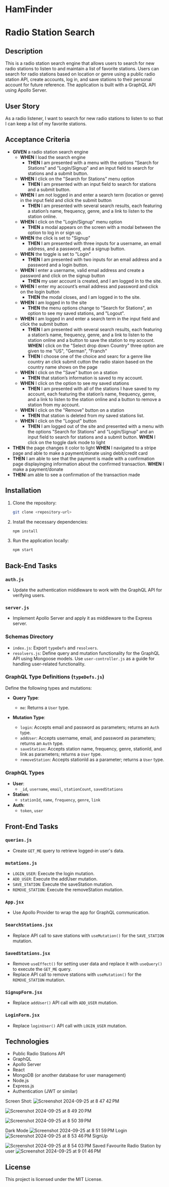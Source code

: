 # HamFinder
# Radio Station Search

## Description

This is a radio station search engine that allows users to search for new radio stations to listen to and maintain a list of favorite stations. Users can search for radio stations based on location or genre using a public radio station API, create accounts, log in, and save stations to their personal account for future reference. The application is built with a GraphQL API using Apollo Server.

## User Story

As a radio listener, I want to search for new radio stations to listen to so that I can keep a list of my favorite stations.

## Acceptance Criteria

- **GIVEN** a radio station search engine
  - **WHEN** I load the search engine
    - **THEN** I am presented with a menu with the options "Search for Stations" and "Login/Signup" and an input field to search for stations and a submit button.
  - **WHEN** I click on the "Search for Stations" menu option
    - **THEN** I am presented with an input field to search for stations and a submit button.
  - **WHEN** I am not logged in and enter a search term (location or genre) in the input field and click the submit button
    - **THEN** I am presented with several search results, each featuring a station’s name, frequency, genre, and a link to listen to the station online.
  - **WHEN** I click on the "Login/Signup" menu option
    - **THEN** a modal appears on the screen with a modal between the option to log in or sign up.
  - **WHEN** the click is set to "Signup"
    - **THEN** I am presented with three inputs for a username, an email address, and a password, and a signup button.
  - **WHEN** the toggle is set to "Login"
    - **THEN** I am presented with two inputs for an email address and a password and a login button.
  - **WHEN** I enter a username, valid email address and create a password and click on the signup button
    - **THEN** my user account is created, and I am logged in to the site.
  - **WHEN** I enter my account’s email address and password and click on the login button
    - **THEN** the modal closes, and I am logged in to the site.
  - **WHEN** I am logged in to the site
    - **THEN** the menu options change to "Search for Stations", an option to see my saved stations, and "Logout".
  - **WHEN** I am logged in and enter a search term in the input field and click the submit button
    - **THEN** I am presented with several search results, each featuring a station’s name, frequency, genre, and a link to listen to the station online and a button to save the station to my account.
    **WHEN**  I click on the "Select drop down Country" three option are given to me "US", "German", "Franch"
    - **THEN** I choose one of the choice and searc for a genre like country an click submit cutton the radio staion based on the country name shows on the page
  - **WHEN** I click on the "Save" button on a station
    - **THEN** that station’s information is saved to my account.
  - **WHEN** I click on the option to see my saved stations
    - **THEN** I am presented with all of the stations I have saved to my account, each featuring the station’s name, frequency, genre, and a link to listen to the station online and a button to remove a station from my account.
  - **WHEN** I click on the "Remove" button on a station
    - **THEN** that station is deleted from my saved stations list.
  - **WHEN** I click on the "Logout" button
    - **THEN** I am logged out of the site and presented with a menu with the options "Search for Stations" and "Login/Signup" and an input field to search for stations and a submit button.
     **WHEN** I click on the toggle dark mode to light  
 - **THEN** the page changes it color to light
  **WHEN** I navigated to a stripe page and able to make a payment/donate using debit/credit card 
 - **THEN** I am able to see that the payment is made with a confirmation page displayinging information about the confirmed transaction.
   **WHEN** I make a payment/donate
 - **THEN**I am able to see a confirmation of the transaction made



## Installation

1. Clone the repository:
    ```bash
    git clone <repository-url>
    ```

2. Install the necessary dependencies:
    ```bash
    npm install
    ```

3. Run the application locally:
    ```bash
    npm start
    ```

## Back-End Tasks

### `auth.js`
- Update the authentication middleware to work with the GraphQL API for verifying users.

### `server.js`
- Implement Apollo Server and apply it as middleware to the Express server.

### Schemas Directory
- `index.js`: Export `typeDefs` and `resolvers`.
- `resolvers.js`: Define query and mutation functionality for the GraphQL API using Mongoose models. Use `user-controller.js` as a guide for handling user-related functionality.

### GraphQL Type Definitions (`typeDefs.js`)
Define the following types and mutations:

- **Query Type**:
  - `me`: Returns a `User` type.

- **Mutation Type**:
  - `login`: Accepts email and password as parameters; returns an `Auth` type.
  - `addUser`: Accepts username, email, and password as parameters; returns an `Auth` type.
  - `saveStation`: Accepts station name, frequency, genre, stationId, and link as parameters; returns a `User` type.
  - `removeStation`: Accepts stationId as a parameter; returns a `User` type.

### GraphQL Types
- **User**:
  - `_id`, `username`, `email`, `stationCount`, `savedStations`
- **Station**:
  - `stationId`, `name`, `frequency`, `genre`, `link`
- **Auth**:
  - `token`, `user`

## Front-End Tasks

### `queries.js`
- Create `GET_ME` query to retrieve logged-in user's data.

### `mutations.js`
- `LOGIN_USER`: Execute the login mutation.
- `ADD_USER`: Execute the addUser mutation.
- `SAVE_STATION`: Execute the saveStation mutation.
- `REMOVE_STATION`: Execute the removeStation mutation.

### `App.jsx`
- Use Apollo Provider to wrap the app for GraphQL communication.

### `SearchStations.jsx`
- Replace API call to save stations with `useMutation()` for the `SAVE_STATION` mutation.

### `SavedStations.jsx`
- Remove `useEffect()` for setting user data and replace it with `useQuery()` to execute the `GET_ME` query.
- Replace API call to remove stations with `useMutation()` for the `REMOVE_STATION` mutation.

### `SignupForm.jsx`
- Replace `addUser()` API call with `ADD_USER` mutation.

### `LoginForm.jsx`
- Replace `loginUser()` API call with `LOGIN_USER` mutation.

## Technologies

- Public Radio Stations API
- GraphQL
- Apollo Server
- React
- MongoDB (or another database for user management)
- Node.js
- Express.js
- Authentication (JWT or similar)

Screen Shot:
![Screenshot 2024-09-25 at 8 47 42 PM](https://github.com/user-attachments/assets/f834da76-918c-4fe4-9070-72e7af8a3867)

![Screenshot 2024-09-25 at 8 49 20 PM](https://github.com/user-attachments/assets/913da1dd-e6cf-4158-a09e-ad9686836f61)

![Screenshot 2024-09-25 at 8 50 39 PM](https://github.com/user-attachments/assets/06e6fa96-b712-4320-a7ef-2655bd55dd6d)

Dark Mode
![Screenshot 2024-09-25 at 8 51 59 PM](https://github.com/user-attachments/assets/81457c69-42ec-4c16-8b3f-64319bb3096b)
Login
![Screenshot 2024-09-25 at 8 53 46 PM](https://github.com/user-attachments/assets/dab178a0-f03f-4ea5-9f7b-03f304f8af7a)
SignUp 

![Screenshot 2024-09-25 at 8 54 03 PM](https://github.com/user-attachments/assets/dcf1a4e5-bc1f-4be2-ac6a-e4b0e5ee9116)
Saved Favourite Radio Station by user
![Screenshot 2024-09-25 at 9 01 46 PM](https://github.com/user-attachments/assets/b7b3d999-37d2-4ed2-8bdf-7ccb71ee9505)

## License

This project is licensed under the MIT License.
